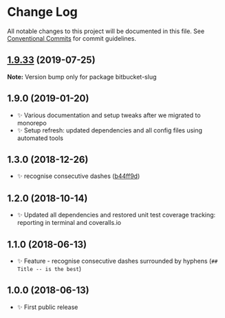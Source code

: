 # Change Log

All notable changes to this project will be documented in this file.
See [Conventional Commits](https://conventionalcommits.org) for commit guidelines.

## [1.9.33](https://gitlab.com/codsen/codsen/compare/bitbucket-slug@1.9.32...bitbucket-slug@1.9.33) (2019-07-25)

**Note:** Version bump only for package bitbucket-slug





## 1.9.0 (2019-01-20)

- ✨ Various documentation and setup tweaks after we migrated to monorepo
- ✨ Setup refresh: updated dependencies and all config files using automated tools

## 1.3.0 (2018-12-26)

- ✨ recognise consecutive dashes ([b44ff9d](https://gitlab.com/codsen/codsen/tree/master/packages/bitbucket-slug/commits/b44ff9d))

## 1.2.0 (2018-10-14)

- ✨ Updated all dependencies and restored unit test coverage tracking: reporting in terminal and coveralls.io

## 1.1.0 (2018-06-13)

- ✨ Feature - recognise consecutive dashes surrounded by hyphens (`## Title -- is the best`)

## 1.0.0 (2018-06-13)

- ✨ First public release
